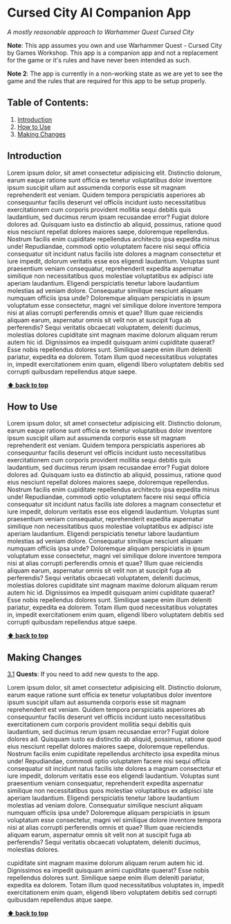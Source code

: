 # Cursed City AI Companion App

_A mostly reasonable approach to Warhammer Quest Cursed City_

**Note**: This app assumes you own and use Warhammer Quest - Cursed City by Games Workshop. This app is a companion app and not a replacement for the game or it's rules and have never been intended as such.

**Note 2**: The app is currently in a non-working state as we are yet to see the game and the rules that are required for this app to be setup properly.

## Table of Contents:

1. [Introduction](#introduction)
1. [How to Use](#how-to-use)
1. [Making Changes](#making-changes)

## Introduction

Lorem ipsum dolor, sit amet consectetur adipisicing elit. Distinctio dolorum, earum eaque ratione sunt officia ex tenetur voluptatibus dolor inventore ipsum suscipit ullam aut assumenda corporis esse sit magnam reprehenderit est veniam. Quidem tempora perspiciatis asperiores ab consequuntur facilis deserunt vel officiis incidunt iusto necessitatibus exercitationem cum corporis provident mollitia sequi debitis quis laudantium, sed ducimus rerum ipsam recusandae error? Fugiat dolore dolores ad. Quisquam iusto ea distinctio ab aliquid, possimus, ratione quod eius nesciunt repellat dolores maiores saepe, doloremque repellendus. Nostrum facilis enim cupiditate repellendus architecto ipsa expedita minus unde! Repudiandae, commodi optio voluptatem facere nisi sequi officia consequatur sit incidunt natus facilis iste dolores a magnam consectetur et iure impedit, dolorum veritatis esse eos eligendi laudantium. Voluptas sunt praesentium veniam consequatur, reprehenderit expedita aspernatur similique non necessitatibus quos molestiae voluptatibus ex adipisci iste aperiam laudantium. Eligendi perspiciatis tenetur labore laudantium molestias ad veniam dolore. Consequatur similique nesciunt aliquam numquam officiis ipsa unde? Doloremque aliquam perspiciatis in ipsum voluptatum esse consectetur, magni vel similique dolore inventore tempora nisi at alias corrupti perferendis omnis et quae? Illum quae reiciendis aliquam earum, aspernatur omnis sit velit non at suscipit fuga ab perferendis? Sequi veritatis obcaecati voluptatem, deleniti ducimus, molestias dolores cupiditate sint magnam maxime dolorum aliquam rerum autem hic id. Dignissimos ea impedit quisquam animi cupiditate quaerat? Esse nobis repellendus dolores sunt. Similique saepe enim illum deleniti pariatur, expedita ea dolorem. Totam illum quod necessitatibus voluptates in, impedit exercitationem enim quam, eligendi libero voluptatem debitis sed corrupti quibusdam repellendus atque saepe.

**[⬆ back to top](#table-of-contents)**

## How to Use

Lorem ipsum dolor, sit amet consectetur adipisicing elit. Distinctio dolorum, earum eaque ratione sunt officia ex tenetur voluptatibus dolor inventore ipsum suscipit ullam aut assumenda corporis esse sit magnam reprehenderit est veniam. Quidem tempora perspiciatis asperiores ab consequuntur facilis deserunt vel officiis incidunt iusto necessitatibus exercitationem cum corporis provident mollitia sequi debitis quis laudantium, sed ducimus rerum ipsam recusandae error? Fugiat dolore dolores ad. Quisquam iusto ea distinctio ab aliquid, possimus, ratione quod eius nesciunt repellat dolores maiores saepe, doloremque repellendus. Nostrum facilis enim cupiditate repellendus architecto ipsa expedita minus unde! Repudiandae, commodi optio voluptatem facere nisi sequi officia consequatur sit incidunt natus facilis iste dolores a magnam consectetur et iure impedit, dolorum veritatis esse eos eligendi laudantium. Voluptas sunt praesentium veniam consequatur, reprehenderit expedita aspernatur similique non necessitatibus quos molestiae voluptatibus ex adipisci iste aperiam laudantium. Eligendi perspiciatis tenetur labore laudantium molestias ad veniam dolore. Consequatur similique nesciunt aliquam numquam officiis ipsa unde? Doloremque aliquam perspiciatis in ipsum voluptatum esse consectetur, magni vel similique dolore inventore tempora nisi at alias corrupti perferendis omnis et quae? Illum quae reiciendis aliquam earum, aspernatur omnis sit velit non at suscipit fuga ab perferendis? Sequi veritatis obcaecati voluptatem, deleniti ducimus, molestias dolores cupiditate sint magnam maxime dolorum aliquam rerum autem hic id. Dignissimos ea impedit quisquam animi cupiditate quaerat? Esse nobis repellendus dolores sunt. Similique saepe enim illum deleniti pariatur, expedita ea dolorem. Totam illum quod necessitatibus voluptates in, impedit exercitationem enim quam, eligendi libero voluptatem debitis sed corrupti quibusdam repellendus atque saepe.

**[⬆ back to top](#table-of-contents)**

## Making Changes

<a name="making--quests"></a><a name="3.1"></a>

[3.1](#making--quests) **Quests**: If you need to add new quests to the app.

Lorem ipsum dolor, sit amet consectetur adipisicing elit. Distinctio dolorum, earum eaque ratione sunt officia ex tenetur voluptatibus dolor inventore ipsum suscipit ullam aut assumenda corporis esse sit magnam reprehenderit est veniam. Quidem tempora perspiciatis asperiores ab consequuntur facilis deserunt vel officiis incidunt iusto necessitatibus exercitationem cum corporis provident mollitia sequi debitis quis laudantium, sed ducimus rerum ipsam recusandae error? Fugiat dolore dolores ad. Quisquam iusto ea distinctio ab aliquid, possimus, ratione quod eius nesciunt repellat dolores maiores saepe, doloremque repellendus. Nostrum facilis enim cupiditate repellendus architecto ipsa expedita minus unde! Repudiandae, commodi optio voluptatem facere nisi sequi officia consequatur sit incidunt natus facilis iste dolores a magnam consectetur et iure impedit, dolorum veritatis esse eos eligendi laudantium. Voluptas sunt praesentium veniam consequatur, reprehenderit expedita aspernatur similique non necessitatibus quos molestiae voluptatibus ex adipisci iste aperiam laudantium. Eligendi perspiciatis tenetur labore laudantium molestias ad veniam dolore. Consequatur similique nesciunt aliquam numquam officiis ipsa unde? Doloremque aliquam perspiciatis in ipsum voluptatum esse consectetur, magni vel similique dolore inventore tempora nisi at alias corrupti perferendis omnis et quae? Illum quae reiciendis aliquam earum, aspernatur omnis sit velit non at suscipit fuga ab perferendis? Sequi veritatis obcaecati voluptatem, deleniti ducimus, molestias dolores.

cupiditate sint magnam maxime dolorum aliquam rerum autem hic id. Dignissimos ea impedit quisquam animi cupiditate quaerat? Esse nobis repellendus dolores sunt. Similique saepe enim illum deleniti pariatur, expedita ea dolorem. Totam illum quod necessitatibus voluptates in, impedit exercitationem enim quam, eligendi libero voluptatem debitis sed corrupti quibusdam repellendus atque saepe.

**[⬆ back to top](#table-of-contents)**
